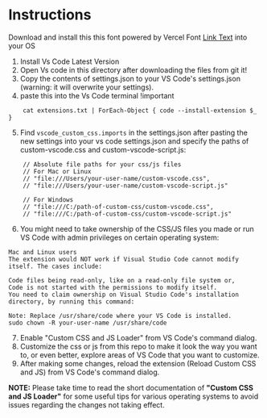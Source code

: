 # Instructions

Download and install this this font powered by Vercel Font [Link Text](https://vercel.com/font) into your OS   

1. Install Vs Code Latest Version
2. Open Vs code in this directory after downloading the files from git it!
3. Copy the contents of settings.json to your VS Code's settings.json (warning: it will overwrite your settings).
4. paste this into the Vs Code terminal !important

```
    cat extensions.txt | ForEach-Object { code --install-extension $_ }
```

5. Find `vscode_custom_css.imports` in the settings.json after pasting the new settings into your vs code settings.json and specify the paths of custom-vscode.css and custom-vscode-script.js:
```
    // Absolute file paths for your css/js files
    // For Mac or Linux
    // "file:///Users/your-user-name/custom-vscode.css",
    // "file:///Users/your-user-name/custom-vscode-script.js"

    // For Windows
    // "file:///C:/path-of-custom-css/custom-vscode.css",
    // "file:///C:/path-of-custom-css/custom-vscode-script.js"

```
6. You might need to take ownership of the CSS/JS files you made or run VS Code with admin privileges on certain operating system:
```
Mac and Linux users
The extension would NOT work if Visual Studio Code cannot modify itself. The cases include:

Code files being read-only, like on a read-only file system or,
Code is not started with the permissions to modify itself.
You need to claim ownership on Visual Studio Code's installation directory, by running this command:

Note: Replace /usr/share/code where your VS Code is installed.
sudo chown -R your-user-name /usr/share/code
```
7. Enable "Custom CSS and JS Loader" from VS Code's command dialog.
8. Customize the css or js from this repo to make it look the way you want to, or even better, explore areas of VS Code that you want to customize.
9. After making some changes, reload the extension (Reload Custom CSS and JS) from VS Code's command dialog.


**NOTE:** Please take time to read the short documentation of **"Custom CSS and JS Loader"** for some useful tips for various operating systems to avoid issues regarding the changes not taking effect.
